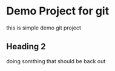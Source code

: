 # Demo Project for git
this is simple demo git project 
## Heading 2
doing somthing that should be back out

